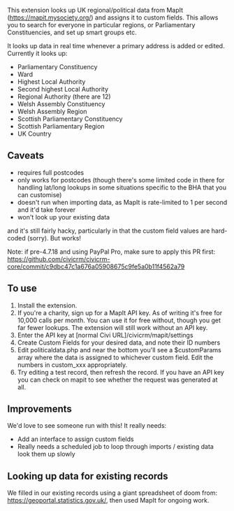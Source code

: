 This extension looks up UK regional/political data from MapIt (https://mapit.mysociety.org/) and assigns it to custom fields. 
This allows you to search for everyone in particular regions, or Parliamentary Constituencies, and set up smart groups etc.

It looks up data in real time whenever a primary address is added or edited. Currently it looks up:

* Parliamentary Constituency
* Ward
* Highest Local Authority
* Second highest Local Authority
* Regional Authority (there are 12)
* Welsh Assembly Constituency
* Welsh Assembly Region
* Scottish Parliamentary Constituency
* Scottish Parliamentary Region
* UK Country

## Caveats

* requires full postcodes
* only works for postcodes (though there's some limited code in there for handling lat/long lookups in some situations specific to the BHA that you can customise)
* doesn't run when importing data, as MapIt is rate-limited to 1 per second and it'd take forever
* won't look up your existing data

and it's still fairly hacky, particularly in that the custom field values are hard-coded (sorry). But works!

Note: if pre-4.7.18 and using PayPal Pro, make sure to apply this PR first: https://github.com/civicrm/civicrm-core/commit/c9dbc47c1a676a05908675c9fe5a0b11f4562a79

## To use

1. Install the extension.
2. If you're a charity, sign up for a MapIt API key. As of writing it's free for 10,000 calls per month. You can use it for free without, though you get far fewer lookups. The extension will still work without an API key.
3. Enter the API key at [normal Civi URL]/civicrm/mapit/settings
4. Create Custom Fields for your desired data, and note their ID numbers
5. Edit politicaldata.php and near the bottom you'll see a $customParams array where the data is assigned to whichever custom field. Edit the numbers in custom_xxx appropriately.
6. Try editing a test record, then refresh the record. If you have an API key you can check on mapit to see whether the request was generated at all.

## Improvements

We'd love to see someone run with this! It really needs:

* Add an interface to assign custom fields
* Really needs a scheduled job to loop through imports / existing data look them up slowly

## Looking up data for existing records

We filled in our existing records using a giant spreadsheet of doom from: https://geoportal.statistics.gov.uk/, then used MapIt for ongoing work.
